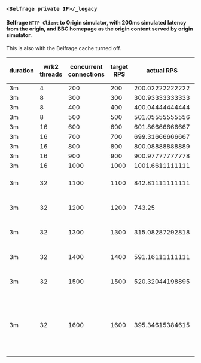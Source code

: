 ### `<Belfrage private IP>/_legacy`
#### Belfrage `HTTP Client` to Origin simulator, with 200ms simulated latency from the origin, and BBC homepage as the origin content served by origin simulator.

This is also with the Belfrage cache turned off.

| duration | wrk2 threads |  concurrent connections  | target RPS | actual RPS | Response Time (ms) | errors |
|----------|--------------|--------------------------|------------|------------|--------------------|-------|
| 3m  |  4  |  200  |  200  |  200.02222222222  |  212  |   |
| 3m  |  8  |  300  |  300  |  300.93333333333  |  223  |   |
| 3m  |  8  |  400  |  400  |  400.04444444444  |  213  |   |
| 3m  |  8  |  500  |  500  |  501.05555555556  |  196  |   |
| 3m  |  16  |  600  |  600  |  601.86666666667  |  231  |   |
| 3m  |  16  |  700  |  700  |  699.31666666667  |  233  |   |
| 3m  |  16  |  800  |  800  |  800.08888888889  |  219  |   |
| 3m  |  16  |  900  |  900  |  900.97777777778  |  222  |   |
| 3m  |  16  |  1000  |  1000  |  1001.6611111111  |  226  |   |
| 3m  |  32  |  1100  |  1100  |  842.81111111111  |  485  |  23690 timeout errors |
| 3m  |  32  |  1200  |  1200  |  743.25  |  324  |  40364 timeout errors |
| 3m  |  32  |  1300  |  1300  |  315.08287292818  |  729  |  86940 timeout errors |
| 3m  |  32  |  1400  |  1400  |  591.16111111111  |  1114  |  73923 timeout errors |
| 3m  |  32  |  1500  |  1500  |  520.32044198895  |  1133  |  87820 timeout errors |
| 3m  |  32  |  1600  |  1600  |  395.34615384615  |  1263  |  3 read errors, 110291 timeout errors, 201301 write errors |

